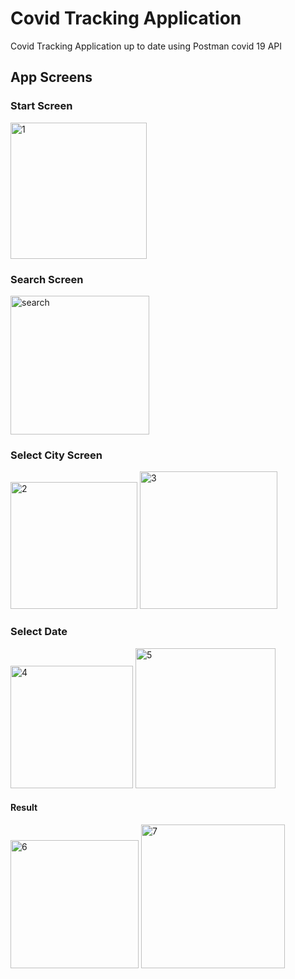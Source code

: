 # Covid Tracking Application

Covid Tracking Application up to date using Postman covid 19 API
## App Screens

### Start Screen

<img width="218" alt="1" src="https://user-images.githubusercontent.com/36390483/148227170-cfbbe9b5-6f11-4a60-b76c-91f7a33b7872.PNG">

### Search Screen

<img width="222" alt="search" src="https://user-images.githubusercontent.com/36390483/148227252-4978717c-3c7c-4d99-b1fa-a65971948bba.PNG">

### Select City Screen

<img width="203" alt="2" src="https://user-images.githubusercontent.com/36390483/148227674-ce28f828-e6c3-45dd-b44b-5c19b10e2e38.PNG">


<img width="220" alt="3" src="https://user-images.githubusercontent.com/36390483/148227683-e2ba6615-60e3-4db9-858f-6d052762cdd1.PNG">

### Select Date 

<img width="196" alt="4" src="https://user-images.githubusercontent.com/36390483/148228182-9de1104c-c912-414c-bf1d-67631d8c6e2b.PNG">

<img width="224" alt="5" src="https://user-images.githubusercontent.com/36390483/148228207-8276a822-39be-4d2b-8154-bd71cec5abe2.PNG">

#### Result

<img width="205" alt="6" src="https://user-images.githubusercontent.com/36390483/148228287-049d16ec-501f-4d0b-9ae5-167985197102.PNG">

<img width="230" alt="7" src="https://user-images.githubusercontent.com/36390483/148228311-7f5d6581-af46-4184-92bf-d2e09a7f12c9.PNG">

